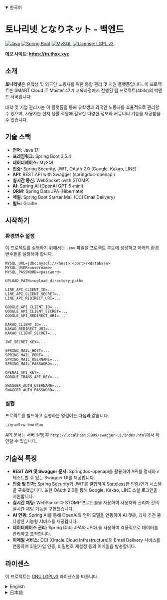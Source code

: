 <details open>
<summary>한국어</summary>

# 토나리넷 となりネット - 백엔드

[![Java](https://img.shields.io/badge/java-%23ED8B00.svg?style=for-the-badge&logo=openjdk&logoColor=white)](https://www.java.com)
[![Spring Boot](https://img.shields.io/badge/Spring%20Boot-6DB33F?logo=springboot&logoColor=fff)](https://spring.io/projects/spring-boot)
[![MySQL](https://img.shields.io/badge/MySQL-00000F?style=for-the-badge&logo=mysql&logoColor=white)](https://www.mysql.com/)
[![License: LGPL v3](https://img.shields.io/badge/License-LGPL%20v3-blue.svg)](https://www.gnu.org/licenses/lgpl-3.0)

**데모 사이트: https://tn.thxx.xyz**

## 소개

**토나리넷**은 유학생 및 외국인 노동자를 위한 통합 관리 및 지원 플랫폼입니다. 이 프로젝트는 SMART Cloud IT Master 47기 교육과정에서 진행된 팀 프로젝트(4bits)의 백엔드 서버입니다.

대학 및 기업 관리자는 이 플랫폼을 통해 유학생과 외국인 노동자를 효율적으로 관리할 수 있으며, 사용자는 현지 생활 적응에 필요한 다양한 정보와 커뮤니티 기능을 제공받을 수 있습니다.

## 기술 스택

- **언어:** Java 17
- **프레임워크:** Spring Boot 3.5.4
- **데이터베이스:** MySQL
- **인증:** Spring Security, JWT, OAuth 2.0 (Google, Kakao, LINE)
- **API:** REST API with Swagger (springdoc-openapi)
- **실시간 통신:** WebSocket (with STOMP)
- **AI:** Spring AI (OpenAI GPT-5-mini)
- **ORM:** Spring Data JPA (Hibernate)
- **메일:** Spring Boot Starter Mail (OCI Email Delivery)
- **빌드:** Gradle

## 시작하기

### 환경변수 설정

이 프로젝트를 실행하기 위해서는 `.env` 파일을 프로젝트 루트에 생성하고 아래의 환경변수들을 설정해야 합니다.

```
MYSQL_URL=jdbc:mysql://<host>:<port>/<database>
MYSQL_USER=<username>
MYSQL_PASSWORD=<password>

UPLOAD_PATH=<upload_directory_path>

LINE_API_CLIENT_ID=...
LINE_API_CLIENT_SECRET=...
LINE_API_REDIRECT_URI=...

GOOGLE_API_CLIENT_ID=...
GOOGLE_API_CLIENT_SECRET=...
GOOGLE_API_REDIRECT_URI=...

KAKAO_CLIENT_ID=...
KAKAO_REDIRECT_URI=...
KAKAO_CLIENT_SECRET=...

JWT_SECRET_KEY=...

SPRING_MAIL_HOST=...
SPRING_MAIL_PORT=...
SPRING_MAIL_USERNAME=...
SPRING_MAIL_PASSWORD=...

OPENAI_API_KEY=...
GOOGLE_TRANS_API_KEY=...

SWAGGER_AUTH_USERNAME=...
SWAGGER_AUTH_PASSWORD=...
```

### 실행

프로젝트를 빌드하고 실행하는 명령어는 다음과 같습니다.

```bash
./gradlew bootRun
```

API 문서는 서버 실행 후 `http://localhost:8999/swagger-ui/index.html`에서 확인할 수 있습니다.

## 기술적 특징

- **REST API 및 Swagger 문서:** Springdoc-openapi를 활용하여 API를 명세하고 테스트할 수 있는 Swagger UI를 제공합니다.
- **인증 및 인가:** Spring Security와 JWT를 결합하여 Stateless한 인증/인가 시스템을 구축했습니다. 또한 OAuth 2.0을 통해 Google, Kakao, LINE 소셜 로그인을 지원합니다.
- **실시간 채팅:** WebSocket과 STOMP 프로토콜을 사용하여 사용자와 관리자 간의 실시간 채팅 기능을 구현했습니다.
- **AI 연동:** Spring AI를 통해 OpenAI의 언어 모델을 연동하여 AI 챗봇, 과제 추천 등 다양한 지능형 서비스를 제공합니다.
- **데이터베이스 관리:** Spring Data JPA와 JPQL을 사용하여 효율적으로 데이터를 관리하고 조작합니다.
- **이메일 서비스:** OCI (Oracle Cloud Infrastructure)의 Email Delivery 서비스를 연동하여 회원가입 인증, 비밀번호 재설정 등의 이메일을 발송합니다.



## 라이센스

이 프로젝트는 [GNU LGPLv3](LICENSE.md) 라이센스를 따릅니다.

</details>

<details>
<summary>English</summary>

# Tonarinet となりネット - Backend

[![Java](https://img.shields.io/badge/java-%23ED8B00.svg?style=for-the-badge&logo=openjdk&logoColor=white)](https://www.java.com)
[![Spring Boot](https://img.shields.io/badge/Spring%20Boot-6DB33F?logo=springboot&logoColor=fff)](https://spring.io/projects/spring-boot)
[![MySQL](https://img.shields.io/badge/MySQL-00000F?style=for-the-badge&logo=mysql&logoColor=white)](https://www.mysql.com/)
[![License: LGPL v3](https://img.shields.io/badge/License-LGPL%20v3-blue.svg)](https://www.gnu.org/licenses/lgpl-3.0)

**Demo Site: https://tn.thxx.xyz**

## Introduction

**Tonarinet** is an integrated management and support platform for international students and foreign workers. This project is the backend server for a team project (4bits) conducted in the SMART Cloud IT Master 47th course.

University and company administrators can efficiently manage international students and foreign workers through this platform, and users are provided with various information and community functions necessary for adapting to local life.

## Tech Stack

- **Language:** Java 17
- **Framework:** Spring Boot 3.5.4
- **Database:** MySQL
- **Authentication:** Spring Security, JWT, OAuth 2.0 (Google, Kakao, LINE)
- **API:** REST API with Swagger (springdoc-openapi)
- **Real-time Communication:** WebSocket (with STOMP)
- **AI:** Spring AI (OpenAI GPT-5-mini)
- **ORM:** Spring Data JPA (Hibernate)
- **Mail:** Spring Boot Starter Mail (OCI Email Delivery)
- **Build:** Gradle

## Getting Started

### Environment Variables

To run this project, you need to create a `.env` file in the project root and set the following environment variables.

```
MYSQL_URL=jdbc:mysql://<host>:<port>/<database>
MYSQL_USER=<username>
MYSQL_PASSWORD=<password>

UPLOAD_PATH=<upload_directory_path>

LINE_API_CLIENT_ID=...
LINE_API_CLIENT_SECRET=...
LINE_API_REDIRECT_URI=...

GOOGLE_API_CLIENT_ID=...
GOOGLE_API_CLIENT_SECRET=...
GOOGLE_API_REDIRECT_URI=...

KAKAO_CLIENT_ID=...
KAKAO_REDIRECT_URI=...
KAKAO_CLIENT_SECRET=...

JWT_SECRET_KEY=...

SPRING_MAIL_HOST=...
SPRING_MAIL_PORT=...
SPRING_MAIL_USERNAME=...
SPRING_MAIL_PASSWORD=...

OPENAI_API_KEY=...
GOOGLE_TRANS_API_KEY=...

SWAGGER_AUTH_USERNAME=...
SWAGGER_AUTH_PASSWORD=...
```

### Running the application

The command to build and run the project is as follows:

```bash
./gradlew bootRun
```

API documentation can be found at `http://localhost:8999/swagger-ui/index.html` after the server starts.

## Technical Features

- **REST API & Swagger Documentation:** Provides Swagger UI for API specification and testing using springdoc-openapi.
- **Authentication & Authorization:** Built a stateless authentication/authorization system by combining Spring Security and JWT. It also supports social logins for Google, Kakao, and LINE through OAuth 2.0.
- **Real-time Chat:** Implemented real-time chat functionality between users and administrators using WebSocket and STOMP protocol.
- **AI Integration:** Provides various intelligent services such as AI chatbot and task recommendations by integrating OpenAI's language model through Spring AI.
- **Database Management:** Efficiently manages and manipulates data using Spring Data JPA and JPQL.
- **Email Service:** Sends emails for membership authentication, password reset, etc. by linking with OCI (Oracle Cloud Infrastructure)'s Email Delivery service.



## License

This project is licensed under the [GNU LGPLv3](LICENSE.md) License.

</details>

<details>
<summary>日本語</summary>

# となりネット - バックエンド

[![Java](https://img.shields.io/badge/java-%23ED8B00.svg?style=for-the-badge&logo=openjdk&logoColor=white)](https://www.java.com)
[![Spring Boot](https://img.shields.io/badge/Spring%20Boot-6DB33F?logo=springboot&logoColor=fff)](https://spring.io/projects/spring-boot)
[![MySQL](https://img.shields.io/badge/MySQL-00000F?style=for-the-badge&logo=mysql&logoColor=white)](https://www.mysql.com/)
[![License: LGPL v3](https://img.shields.io/badge/License-LGPL%20v3-blue.svg)](https://www.gnu.org/licenses/lgpl-3.0)

**デモサイト: https://tn.thxx.xyz**

## 紹介

**となりネット**は、留学生や外国人労働者のための統合管理・支援プラットフォームです。このプロジェクトは、SMART Cloud IT Master 第47期のチームプロジェクト(4bits)のバックエンドサーバーです。

大学や企業の管理者は、このプラットフォームを通じて留学生や外国人労働者を効率的に管理でき、ユーザーは現地生活への適応に必要な様々な情報やコミュニティ機能を提供されます。

## 技術スタック

- **言語:** Java 17
- **フレームワーク:** Spring Boot 3.5.4
- **データベース:** MySQL
- **認証:** Spring Security, JWT, OAuth 2.0 (Google, Kakao, LINE)
- **API:** REST API with Swagger (springdoc-openapi)
- **リアルタイム通信:** WebSocket (with STOMP)
- **AI:** Spring AI (OpenAI GPT-5-mini)
- **ORM:** Spring Data JPA (Hibernate)
- **メール:** Spring Boot Starter Mail (OCI Email Delivery)
- **ビルド:** Gradle

##始め方

### 環境変数

このプロジェクトを実行するには、プロジェクトのルートに`.env`ファイルを作成し、次の環境変数を設定する必要があります。

```
MYSQL_URL=jdbc:mysql://<host>:<port>/<database>
MYSQL_USER=<username>
MYSQL_PASSWORD=<password>

UPLOAD_PATH=<upload_directory_path>

LINE_API_CLIENT_ID=...
LINE_API_CLIENT_SECRET=...
LINE_API_REDIRECT_URI=...

GOOGLE_API_CLIENT_ID=...
GOOGLE_API_CLIENT_SECRET=...
GOOGLE_API_REDIRECT_URI=...

KAKAO_CLIENT_ID=...
KAKAO_REDIRECT_URI=...
KAKAO_CLIENT_SECRET=...

JWT_SECRET_KEY=...

SPRING_MAIL_HOST=...
SPRING_MAIL_PORT=...
SPRING_MAIL_USERNAME=...
SPRING_MAIL_PASSWORD=...

OPENAI_API_KEY=...
GOOGLE_TRANS_API_KEY=...

SWAGGER_AUTH_USERNAME=...
SWAGGER_AUTH_PASSWORD=...
```

### アプリケーションの実行

プロジェクトをビルドして実行するコマンドは次のとおりです。

```bash
./gradlew bootRun
```

APIドキュメントは、サーバーの起動後に`http://localhost:8999/swagger-ui/index.html`で確認できます。

## 技術的な特徴

- **REST APIとSwaggerドキュментаATION:** springdoc-openapiを使用してAPIの仕様とテストを行うためのSwagger UIを提供します。
- **認証と認可:** Spring SecurityとJWTを組み合わせて、ステートレスな認証/認可システムを構築しました。また、OAuth 2.0を介してGoogle、Kakao、LINEのソーシャルログインをサポートします。
- **リアルタイムチャット:** WebSocketとSTOMPプロトコルを使用して、ユーザーと管理者間のリアルタイムチャット機能を実装しました。
- **AI統合:** Spring AIを介してOpenAIの言語モデルを統合し、AIチャットボットやタスクの推奨など、さまざまなインテリジェントサービスを提供します。
- **データベース管理:** Spring Data JPAとJPQLを使用して、データを効率的に管理および操作します。
- **メールサービス:** OCI(Oracle Cloud Infrastructure)のEメール配信サービスと連携して、会員登録認証やパスワードリセットなどのメールを送信します。



## ライセンス

このプロジェクトは、[GNU LGPLv3](LICENSE.md)ライセンスの下でライセンスされています。

</details>